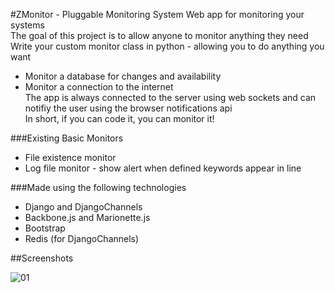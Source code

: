 #ZMonitor - Pluggable Monitoring System 
Web app for monitoring your systems<br />
The goal of this project is to allow anyone to monitor anything they need<br />
Write your custom monitor class in python - allowing you to do anything you want<br />
- Monitor a database for changes and availability
- Monitor a connection to the internet<br />
The app is always connected to the server using web sockets and can notifiy the user using the browser notifications api<br />
In short, if you can code it, you can monitor it!<br />

###Existing Basic Monitors
- File existence monitor
- Log file monitor - show alert when defined keywords appear in line

###Made using the following technologies
- Django and DjangoChannels
- Backbone.js and Marionette.js
- Bootstrap
- Redis (for DjangoChannels)


##Screenshots

![01](https://cloud.githubusercontent.com/assets/1478966/20607739/6cb5cb62-b283-11e6-823c-4e12460b222a.png)
